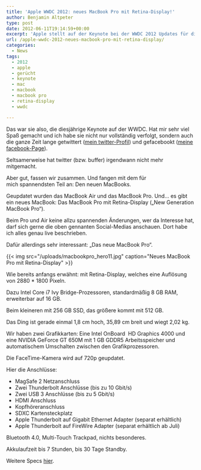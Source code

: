 ```yaml
---
title: 'Apple WWDC 2012: neues MacBook Pro mit Retina-Display!'
author: Benjamin Altpeter
type: post
date: 2012-06-11T19:14:59+00:00
excerpt: 'Apple stellt auf der Keynote bei der WWDC 2012 Updates für die MacBooks vor. Doch es wird auch ein völlig neues MacBook vorgestellt - etwa mit Retina-Display?'
url: /apple-wwdc-2012-neues-macbook-pro-mit-retina-display/
categories:
  - News
tags:
  - 2012
  - apple
  - gerücht
  - keynote
  - mac
  - macbook
  - macbook pro
  - retina-display
  - wwdc

---
```

Das war sie also, die diesjährige Keynote auf der WWDC. Hat mir sehr viel Spaß gemacht und ich habe sie nicht nur vollständig verfolgt, sondern auch die ganze Zeit lange getwittert (<a title="mein twitter-Account" href="http://twitter.com/profpcde" target="_blank">mein twitter-Profil</a>) und gefacebookt (<a title="meine facebook-Page" href="http://facebook.com/profpcde" target="_blank">meine facebook-Page</a>).
  
Seltsamerweise hat twitter (bzw. buffer) irgendwann nicht mehr mitgemacht.

Aber gut, fassen wir zusammen. Und fangen mit dem für mich spannendsten Teil an: Den neuen MacBooks.

Geupdatet wurden das MacBook Air und das MacBook Pro. Und&#8230; es gibt ein neues MacBook: Das MacBook Pro mit Retina-Display (&#8222;New Generation MacBook Pro&#8220;).

Beim Pro und Air keine allzu spannenden Änderungen, wer da Interesse hat, darf sich gerne die oben gennanten Social-Medias anschauen. Dort habe ich alles genau live beschrieben.

Dafür allerdings sehr interessant: &#8222;Das neue MacBook Pro&#8220;.

{{< img src="/uploads/macbookpro_hero11.jpg" caption="Neues MacBook Pro mit Retina-Display" >}}

Wie bereits anfangs erwähnt: mit Retina-Display, welches eine Auflösung von 2880 * 1800 Pixeln.
  
Dazu Intel Core i7 Ivy Bridge-Prozessoren, standardmäßig 8 GB RAM, erweiterbar auf 16 GB.
  
Beim kleineren mit 256 GB SSD, das größere kommt mit 512 GB.

Das Ding ist gerade einmal 1,8 cm hoch, 35,89 cm breit und wiegt 2,02 kg.

Wir haben zwei Grafikkarten: Eine Intel OnBoard  HD Graphics 4000 und eine NVIDIA GeForce GT 650M mit 1 GB GDDR5 Arbeitsspeicher und automatischem Umschalten zwischen den Grafikprozessoren.

Die FaceTime-Kamera wird auf 720p geupdatet.

Hier die Anschlüsse:

  * MagSafe 2 Netzanschluss
  * Zwei Thunderbolt Anschlüsse (bis zu 10 Gbit/s)
  * Zwei USB 3 Anschlüsse (bis zu 5 Gbit/s)
  * HDMI Anschluss
  * Kopfhöreranschluss
  * SDXC Kartensteckplatz
  * Apple Thunderbolt auf Gigabit Ethernet Adapter (separat erhältlich)
  * Apple Thunderbolt auf FireWire Adapter (separat erhältlich ab Juli)

Bluetooth 4.0, Multi-Touch Trackpad, nichts besonderes.

Akkulaufzeit bis 7 Stunden, bis 30 Tage Standby.

Weitere Specs <a title="Technische Daten der neuen MacBook Pros" href="http://www.apple.com/de/macbook-pro/specs/" target="_blank">hier</a>.

